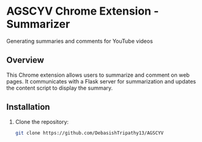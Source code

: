 # AGSCYV Chrome Extension - Summarizer
Generating summaries and comments for YouTube videos


## Overview

This Chrome extension allows users to summarize and comment on web pages. It communicates with a Flask server for summarization and updates the content script to display the summary.

## Installation

1. Clone the repository:

   ```bash
   git clone https://github.com/DebasishTripathy13/AGSCYV
